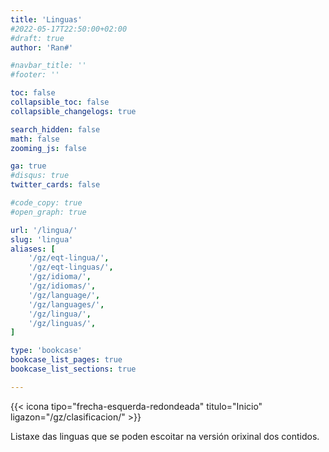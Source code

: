 ```yaml
---
title: 'Linguas'
#2022-05-17T22:50:00+02:00
#draft: true
author: 'Ran#'

#navbar_title: ''
#footer: ''

toc: false
collapsible_toc: false
collapsible_changelogs: true

search_hidden: false
math: false
zooming_js: false

ga: true
#disqus: true
twitter_cards: false

#code_copy: true
#open_graph: true

url: '/lingua/'
slug: 'lingua'
aliases: [
    '/gz/eqt-lingua/',
    '/gz/eqt-linguas/',
    '/gz/idioma/',
    '/gz/idiomas/',
    '/gz/language/',
    '/gz/languages/',
    '/gz/lingua/',
    '/gz/linguas/',
]

type: 'bookcase'
bookcase_list_pages: true
bookcase_list_sections: true

---
```


{{< icona tipo="frecha-esquerda-redondeada" titulo="Inicio" ligazon="/gz/clasificacion/" >}}

Listaxe das linguas que se poden escoitar na versión orixinal dos contidos.
